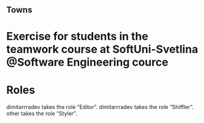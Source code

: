 ## Towns
# Exercise for students in the teamwork course at SoftUni-Svetlina @Software Engineering cource

# Roles
  dimitarrradev takes the role “Editor”.
  dimitarrradev takes the role “Shiffler”.
  other takes the role “Styler”.
